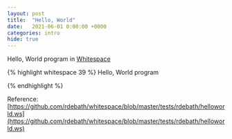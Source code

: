 ```yaml
---
layout: post
title:  "Hello, World"
date:   2021-06-01 0:00:00 +0000
categories: intro
hide: true
---
```


Hello, World program in [Whitespace](https://en.wikipedia.org/wiki/Whitespace_(programming_language))


{% highlight whitespace 39 %}
Hello, World program 
   	      	 
   			 		   		  	 
    
		    	  	   
	
     		  	 	
	
     		 		  
 
 	
  	
     		 				
	
     	     
	
     	 	 			
	
     		 				
	
     			  	 
	
     		 		  
	
     		  	  
	
     	    	
	
     	 	 
	
   




{% endhighlight %}

Reference: [https://github.com/rdebath/whitespace/blob/master/tests/rdebath/helloworld.ws](https://github.com/rdebath/whitespace/blob/master/tests/rdebath/helloworld.ws)